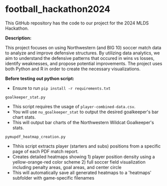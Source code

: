 # football_hackathon2024

This GitHub repository has the code to our project for the 2024 MLDS Hackathon. 

**Description:**


This project focuses on using Northwestern (and BIG 10) soccer match data to analyze and improve defensive structures. By utilizing data analytics, we aim to understand the defensive patterns that occured in wins vs losses, identify weaknesses, and propose potential improvements. The project uses both Python and R in order to create the necessary visualizations. 

**Before testing out python script:**
- Ensure to run `pip install -r requirements.txt`

`goalkeeper_stat.py`
- This script requires the usage of `player-combined-data.csv`.
- You will use `nu_goalkeeper_stat` to output the desired goalkeeper's bar chart stats.
- This will output bar charts of the Northwestern Wildcat Goalkeeper's stats.

`pymupdf_heatmap_creation.py`
- Thhis script extracts player (starters and subs) positions from a specific page of each PDF match report.
- Creates detailed heatmaps showing 1) player position density using a yellow-orange-red color scheme 2) full soccer field visualization including penalty areas, goal areas, and center circle 
- This will automatically save all generated heatmaps to a 'heatmaps' subfolder with game-specific filenames
